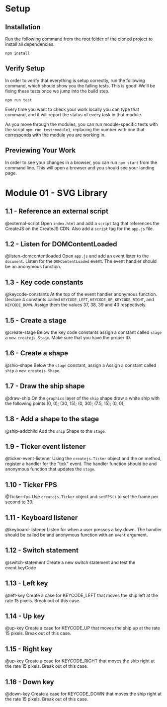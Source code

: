 # Setup

## Installation

Run the following command from the root folder of the cloned project to install all dependencies.

`npm install`

## Verify Setup

In order to verify that everything is setup correctly, run the following command, which should show you the failing tests. This is good! We'll be fixing these tests once we jump into the build step.

`npm run test`

Every time you want to check your work locally you can type that command, and it will report the status of every task in that module.

As you move through the modules, you can run module-specific tests with the script `npm run test:module1`, replacing the number with one that corresponds with the module you are working in.

## Previewing Your Work

In order to see your changes in a browser, you can run `npm start` from the command line. This will open a browser and you should see your landing page.

# Module 01 - SVG Library

## 1.1 - Reference an external script

@external-script Open `index.html` and add a `script` tag that references the CreateJS on the CreateJS CDN. Also add a `script` tag for the `app.js` file.

## 1.2 - Listen for DOMContentLoaded

@listen-domcontentloaded Open `app.js` and add an event lister to the `document`. Listen for the `DOMContentLoaded` event. The event handler should be an anonymous function.

## 1.3 - Key code constants

@keycode-constants At the top of the event handler anonymous function. Declare 4 constants called `KEYCODE_LEFT`, `KEYCODE_UP`, `KEYCODE_RIGHT`, and `KEYCODE_DOWN`. Assign them the values 37, 38, 39 and 40 respectively.

## 1.5 - Create a stage

@create-stage Below the key code constants assign a constant called `stage` a `new createjs Stage`. Make sure that you have the proper ID.

## 1.6 - Create a shape

@shio-shape Below the `stage` constant, assign a  Assign a constant called `ship` a `new createjs Shape`.

## 1.7 - Draw the ship shape

@draw-ship On the `graphics` layer of the `ship` shape draw a white ship with the following points (0, 0); (30, 15); (0, 30); (7.5, 15); (0, 0);

## 1.8 - Add a shape to the stage

@ship-addchild Add the `ship` Shape to the `stage`.

## 1.9 - Ticker event listener

@ticker-event-listener Using the `createjs.Ticker` object and the on method, register a handler for the "tick" event. The handler function should be and anonymous function that updates the `stage`.

## 1.10 - Ticker FPS

@Ticker-fps Use `createjs.Ticker` object and `setFPS()` to set the frame per second to 30.

## 1.11 - Keyboard listener

@keyboard-listener Listen for when a user presses a key down. The handler should be called be and anonymous function with an `event` argument.

## 1.12 - Switch statement

@switch-statement Create a new switch statement and test the event.keyCode

## 1.13 - Left key

@left-key Create a case for KEYCODE_LEFT that moves the ship left at the rate 15 pixels. Break out of this case.

## 1.14 - Up key

@up-key Create a case for KEYCODE_UP that moves the ship up at the rate 15 pixels. Break out of this case.

## 1.15 - Right key

@up-key Create a case for KEYCODE_RIGHT that moves the ship right at the rate 15 pixels. Break out of this case.

## 1.16 - Down key

@down-key Create a case for KEYCODE_DOWN that moves the ship right at the rate 15 pixels. Break out of this case.